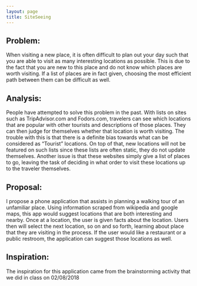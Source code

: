 ```yaml
---
layout: page
title: SiteSeeing
---
```


Problem:
---
When visiting a new place, it is often difficult to plan out your day such that you are able to visit as many interesting locations as possible. This is due to the fact that you are new to this place and do not know which places are worth visiting. If a list of places are in fact given, choosing the most efficient path between them can be difficult as well.

Analysis:
---
People have attempted to solve this problem in the past. With lists on sites such as TripAdvisor.com and Fodors.com, travelers can see which locations that are popular with other tourists and descriptions of those places. They can then judge for themselves whether that location is worth visiting. The trouble with this is that there is a definite bias towards what can be considered as “Tourist” locations. On top of that, new locations will not be featured on such lists since these lists are often static, they do not update themselves. Another issue is that these websites simply give a list of places to go, leaving the task of deciding in what order to visit these locations up to the traveler themselves.

Proposal:
---
I propose a phone application that assists in planning a walking tour of an unfamiliar place. Using information scraped from wikipedia and google maps, this app would suggest locations that are both interesting and nearby. Once at a location, the user is given facts about the location. Users then will select the next location, so on and so forth, learning about place that they are visiting in the process. If the user would like a restaurant or a public restroom, the application can suggest those locations as well.

Inspiration:
---
The inspiration for this application came from the brainstorming activity that we did in class on 02/08/2018


